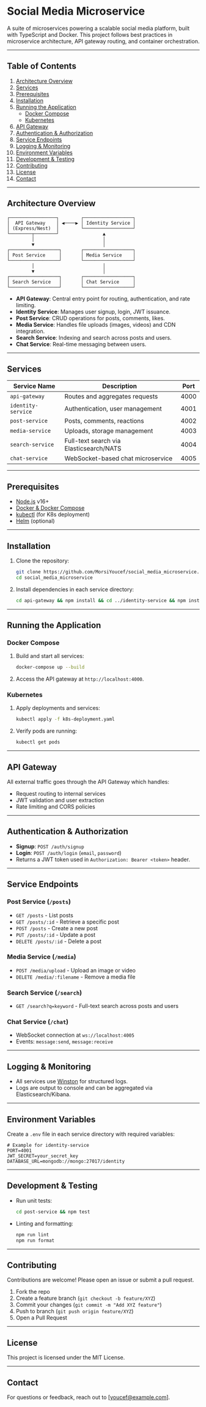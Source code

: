 # Social Media Microservice

A suite of microservices powering a scalable social media platform, built with TypeScript and Docker. This project follows best practices in microservice architecture, API gateway routing, and container orchestration.

---

## Table of Contents

1. [Architecture Overview](#architecture-overview)
2. [Services](#services)
3. [Prerequisites](#prerequisites)
4. [Installation](#installation)
5. [Running the Application](#running-the-application)
   - [Docker Compose](#docker-compose)
   - [Kubernetes](#kubernetes)
6. [API Gateway](#api-gateway)
7. [Authentication & Authorization](#authentication--authorization)
8. [Service Endpoints](#service-endpoints)
9. [Logging & Monitoring](#logging--monitoring)
10. [Environment Variables](#environment-variables)
11. [Development & Testing](#development--testing)
12. [Contributing](#contributing)
13. [License](#license)
14. [Contact](#contact)

---

## Architecture Overview

```plaintext
┌─────────────────┐        ┌──────────────────┐
│  API Gateway    │ ◀────▶ │ Identity Service │
│ (Express/Nest)  │        └──────────────────┘
└────────┬────────┘                ▲
         │                         │
         ▼                         │
┌──────────────────┐       ┌──────────────────┐
│ Post Service     │       │ Media Service    │
└──────────────────┘       └──────────────────┘
         │                         │
         ▼                         │
┌──────────────────┐       ┌──────────────────┐
│ Search Service   │       │ Chat Service     │
└──────────────────┘       └──────────────────┘
```

- **API Gateway**: Central entry point for routing, authentication, and rate limiting.
- **Identity Service**: Manages user signup, login, JWT issuance.
- **Post Service**: CRUD operations for posts, comments, likes.
- **Media Service**: Handles file uploads (images, videos) and CDN integration.
- **Search Service**: Indexing and search across posts and users.
- **Chat Service**: Real-time messaging between users.

---

## Services

| Service Name       | Description                             | Port |
| ------------------ | --------------------------------------- | ---- |
| `api-gateway`      | Routes and aggregates requests          | 4000 |
| `identity-service` | Authentication, user management         | 4001 |
| `post-service`     | Posts, comments, reactions              | 4002 |
| `media-service`    | Uploads, storage management             | 4003 |
| `search-service`   | Full-text search via Elasticsearch/NATS | 4004 |
| `chat-service`     | WebSocket-based chat microservice       | 4005 |

---

## Prerequisites

- [Node.js](https://nodejs.org/) v16+
- [Docker & Docker Compose](https://docs.docker.com/)
- [kubectl](https://kubernetes.io/) (for K8s deployment)
- [Helm](https://helm.sh/) (optional)

---

## Installation

1. Clone the repository:

   ```bash
   git clone https://github.com/MorsiYoucef/social_media_microservice.git
   cd social_media_microservice
   ```

2. Install dependencies in each service directory:

   ```bash
   cd api-gateway && npm install && cd ../identity-service && npm install ...
   ```

---

## Running the Application

### Docker Compose

1. Build and start all services:

   ```bash
   docker-compose up --build
   ```

2. Access the API gateway at `http://localhost:4000`.

### Kubernetes

1. Apply deployments and services:

   ```bash
   kubectl apply -f k8s-deployment.yaml
   ```

2. Verify pods are running:

   ```bash
   kubectl get pods
   ```

---

## API Gateway

All external traffic goes through the API Gateway which handles:

- Request routing to internal services
- JWT validation and user extraction
- Rate limiting and CORS policies

---

## Authentication & Authorization

- **Signup**: `POST /auth/signup`
- **Login**: `POST /auth/login` (`email`, `password`)
- Returns a JWT token used in `Authorization: Bearer <token>` header.

---

## Service Endpoints

### Post Service (`/posts`)

- `GET /posts` - List posts
- `GET /posts/:id` - Retrieve a specific post
- `POST /posts` - Create a new post
- `PUT /posts/:id` - Update a post
- `DELETE /posts/:id` - Delete a post

### Media Service (`/media`)

- `POST /media/upload` - Upload an image or video
- `DELETE /media/:filename` - Remove a media file

### Search Service (`/search`)

- `GET /search?q=keyword` - Full-text search across posts and users

### Chat Service (`/chat`)

- WebSocket connection at `ws://localhost:4005`
- Events: `message:send`, `message:receive`

---

## Logging & Monitoring

- All services use [Winston](https://github.com/winstonjs/winston) for structured logs.
- Logs are output to console and can be aggregated via Elasticsearch/Kibana.

---

## Environment Variables

Create a `.env` file in each service directory with required variables:

```dotenv
# Example for identity-service
PORT=4001
JWT_SECRET=your_secret_key
DATABASE_URL=mongodb://mongo:27017/identity
```

---

## Development & Testing

- Run unit tests:

  ```bash
  cd post-service && npm test
  ```

- Linting and formatting:

  ```bash
  npm run lint
  npm run format
  ```

---

## Contributing

Contributions are welcome! Please open an issue or submit a pull request.

1. Fork the repo
2. Create a feature branch (`git checkout -b feature/XYZ`)
3. Commit your changes (`git commit -m "Add XYZ feature"`)
4. Push to branch (`git push origin feature/XYZ`)
5. Open a Pull Request

---

## License

This project is licensed under the MIT License.

---

## Contact

For questions or feedback, reach out to [[youcef@example.com](mailto\:youcef@example.com)].

